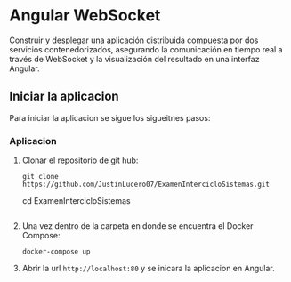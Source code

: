 # Angular WebSocket 

Construir y desplegar una aplicación distribuida compuesta por dos servicios contenedorizados, asegurando la comunicación en tiempo real a través de WebSocket y la visualización del resultado en una interfaz Angular.

## Iniciar la aplicacion

Para iniciar la aplicacion se sigue los sigueitnes pasos:
### Aplicacion

1. Clonar el repositorio de git hub:
   ```
   git clone https://github.com/JustinLucero07/ExamenIntercicloSistemas.git
   ```
   cd ExamenIntercicloSistemas
   ```

2. Una vez dentro de la carpeta en donde se encuentra el Docker Compose:
   ```
   docker-compose up
   ```

3. Abrir la url `http://localhost:80` y se inicara la aplicacion en Angular.
